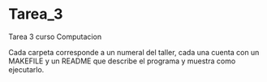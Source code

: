 # Tarea_3
Tarea 3 curso Computacion

Cada carpeta corresponde a un numeral del taller, cada una cuenta con un MAKEFILE y un README que describe el programa y muestra como ejecutarlo.
